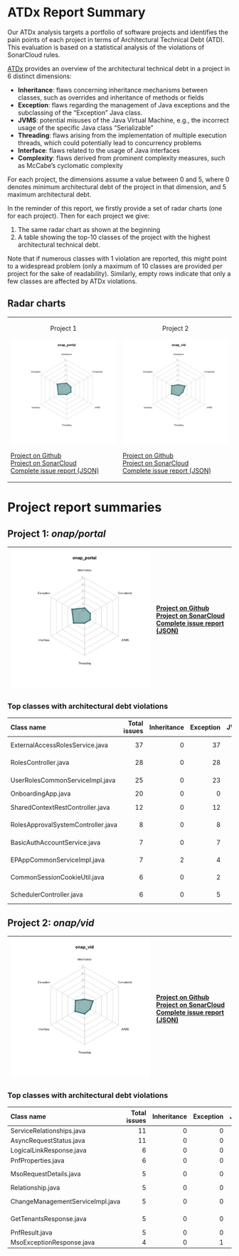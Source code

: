 # ATDx Report Summary
Our ATDx analysis targets a portfolio of software projects and identifies the pain points of each project in terms of Architectural Technical Debt (ATD). This evaluation is based on a statistical analysis of the violations of SonarCloud rules.

[ATDx](https://robertoverdecchia.github.io/papers/ENASE_2020.pdf) provides an overview of the architectural technical debt in a project  in 6 distinct dimensions:
* **Inheritance**: flaws concerning inheritance mechanisms between classes, such as overrides and inheritance of methods or fields
* **Exception**: flaws regarding the management of Java exceptions and the subclassing of the “Exception” Java class.
* **JVMS**: potential misuses of the Java Virtual Machine, e.g., the incorrect usage of the specific Java class “Serializable”
* **Threading**: flaws arising from the implementation of multiple execution threads, which could potentially lead to concurrency problems
* **Interface**: flaws related to the usage of Java interfaces
* **Complexity**: flaws derived from prominent complexity measures, such as McCabe’s cyclomatic complexity

For each project, the dimensions assume a value between 0 and 5, where 0 denotes minimum architectural debt of the project in that dimension, and 5 maximum architectural debt.

In the reminder of this report, we firstly provide a set of radar charts (one for each project). Then for each project we give:
1. The same radar chart as shown at the beginning
2. A table showing the top-10 classes of the project with the highest architectural technical debt.

Note that if numerous classes with 1 violation are reported, this might point to a widespread problem (only a maximum of 10 classes are provided per project for the sake of readability). Similarly, empty rows indicate that only a few classes are affected by ATDx violations.

## Radar charts
|||
|-|-|
|<p align="center">Project 1</p><img src="https://github.com/S2-group/ATDx_reports/blob/master/plots/onap_portal.jpg"/> <p style="text-align:left">[Project on Github](https://github.com/onap/portal) <br> [Project on SonarCloud ](https://sonarcloud.io/dashboard?id=onap_portal) <br> [Complete issue report (JSON)](https://github.com/S2-group/ATDx_reports/blob/master/jsons/onap_portal.json)</p>|<p align="center">Project 2</p><img src="https://github.com/S2-group/ATDx_reports/blob/master/plots/onap_vid.jpg"/> <p style="text-align:left">[Project on Github](https://github.com/onap/vid) <br> [Project on SonarCloud ](https://sonarcloud.io/dashboard?id=onap_vid) <br> [Complete issue report (JSON)](https://github.com/S2-group/ATDx_reports/blob/master/jsons/onap_vid.json)</p>
# Project report summaries
## Project 1: _onap/portal_
|<img src="https://github.com/S2-group/ATDx_reports/blob/master/plots/onap_portal.jpg"/>|<p style="text-align:left">[Project on Github](https://github.com/onap/portal) <br> [Project on SonarCloud ](https://sonarcloud.io/dashboard?id=onap_portal) <br> [Complete issue report (JSON)](https://github.com/S2-group/ATDx_reports/blob/master/jsons/onap_portal.json)</p>
|-|-|
### Top classes with architectural debt violations
| Class name                         |   Total issues |   Inheritance |   Exception |   JVMS |   Interface |   Threading |   Complexity | Fully qualified class name                                                                                   |
|:-----------------------------------|---------------:|--------------:|------------:|-------:|------------:|------------:|-------------:|:-------------------------------------------------------------------------------------------------------------|
| ExternalAccessRolesService.java    |             37 |             0 |          37 |      0 |           0 |           0 |            0 | ecomp-portal-BE-common/src/main/java/org/onap/portalapp/portal/service/ExternalAccessRolesService.java       |
| RolesController.java               |             28 |             0 |          28 |      0 |           0 |           0 |            0 | ecomp-portal-BE-common/src/main/java/org/onap/portalapp/portal/controller/RolesController.java               |
| UserRolesCommonServiceImpl.java    |             25 |             0 |          23 |      0 |           2 |           0 |            0 | ecomp-portal-BE-common/src/main/java/org/onap/portalapp/portal/service/UserRolesCommonServiceImpl.java       |
| OnboardingApp.java                 |             20 |             0 |           0 |      0 |          20 |           0 |            0 | ecomp-portal-BE-os/src/main/java/org/onap/portalapp/portal/transport/OnboardingApp.java                      |
| SharedContextRestController.java   |             12 |             0 |          12 |      0 |           0 |           0 |            0 | ecomp-portal-BE-common/src/main/java/org/onap/portalapp/portal/controller/SharedContextRestController.java   |
| RolesApprovalSystemController.java |              8 |             0 |           8 |      0 |           0 |           0 |            0 | ecomp-portal-BE-common/src/main/java/org/onap/portalapp/portal/controller/RolesApprovalSystemController.java |
| BasicAuthAccountService.java       |              7 |             0 |           7 |      0 |           0 |           0 |            0 | ecomp-portal-BE-common/src/main/java/org/onap/portalapp/portal/service/BasicAuthAccountService.java          |
| EPAppCommonServiceImpl.java        |              7 |             2 |           4 |      0 |           1 |           0 |            0 | ecomp-portal-BE-common/src/main/java/org/onap/portalapp/portal/service/EPAppCommonServiceImpl.java           |
| CommonSessionCookieUtil.java       |              6 |             0 |           2 |      0 |           4 |           0 |            0 | ecomp-portal-BE-common/src/main/java/org/onap/portalapp/util/CommonSessionCookieUtil.java                    |
| SchedulerController.java           |              6 |             0 |           5 |      0 |           0 |           1 |            0 | ecomp-portal-BE-common/src/main/java/org/onap/portalapp/portal/controller/SchedulerController.java           |

## Project 2: _onap/vid_
|<img src="https://github.com/S2-group/ATDx_reports/blob/master/plots/onap_vid.jpg"/>|<p style="text-align:left">[Project on Github](https://github.com/onap/vid) <br> [Project on SonarCloud ](https://sonarcloud.io/dashboard?id=onap_vid) <br> [Complete issue report (JSON)](https://github.com/S2-group/ATDx_reports/blob/master/jsons/onap_vid.json)</p>
|-|-|
### Top classes with architectural debt violations
| Class name                       |   Total issues |   Inheritance |   Exception |   JVMS |   Interface |   Threading |   Complexity | Fully qualified class name                                                                |
|:---------------------------------|---------------:|--------------:|------------:|-------:|------------:|------------:|-------------:|:------------------------------------------------------------------------------------------|
| ServiceRelationships.java        |             11 |             0 |           0 |      0 |          11 |           0 |            0 | vid-app-common/src/main/java/org/onap/vid/aai/model/ServiceRelationships.java             |
| AsyncRequestStatus.java          |             11 |             0 |           0 |      0 |          11 |           0 |            0 | vid-app-common/src/main/java/org/onap/vid/mso/rest/AsyncRequestStatus.java                |
| LogicalLinkResponse.java         |              6 |             0 |           0 |      0 |           6 |           0 |            0 | vid-app-common/src/main/java/org/onap/vid/aai/model/LogicalLinkResponse.java              |
| PnfProperties.java               |              6 |             0 |           0 |      0 |           6 |           0 |            0 | vid-app-common/src/main/java/org/onap/vid/aai/model/PnfProperties.java                    |
| MsoRequestDetails.java           |              5 |             0 |           0 |      0 |           5 |           0 |            0 | vid-app-common/src/main/java/org/onap/vid/changeManagement/MsoRequestDetails.java         |
| Relationship.java                |              5 |             0 |           0 |      0 |           5 |           0 |            0 | vid-app-common/src/main/java/org/onap/vid/aai/model/Relationship.java                     |
| ChangeManagementServiceImpl.java |              5 |             0 |           0 |      0 |           0 |           0 |            5 | vid-app-common/src/main/java/org/onap/vid/services/ChangeManagementServiceImpl.java       |
| GetTenantsResponse.java          |              5 |             0 |           0 |      0 |           5 |           0 |            0 | vid-app-common/src/main/java/org/onap/vid/aai/model/AaiGetTenatns/GetTenantsResponse.java |
| PnfResult.java                   |              5 |             0 |           0 |      0 |           5 |           0 |            0 | vid-app-common/src/main/java/org/onap/vid/aai/model/PnfResult.java                        |
| MsoExceptionResponse.java        |              4 |             0 |           1 |      0 |           3 |           0 |            0 | vid-app-common/src/main/java/org/onap/vid/model/MsoExceptionResponse.java                 |

